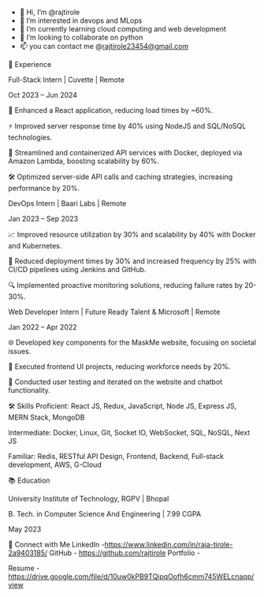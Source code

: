 - 👋 Hi, I’m @rajtirole
- 👀 I’m interested in devops and MLops
- 🌱 I’m currently learning cloud computing and web development
- 💞️ I’m looking to collaborate on python 
- 📫 you can contact me @rajtirole23454@gmail.com
  
💼 Experience


Full-Stack Intern | Cuvette | Remote

Oct 2023 – Jun 2024

🚀 Enhanced a React application, reducing load times by ~60%.

⚡ Improved server response time by 40% using NodeJS and SQL/NoSQL technologies.

🐳 Streamlined and containerized API services with Docker, deployed via Amazon Lambda, boosting scalability by 60%.

🛠️ Optimized server-side API calls and caching strategies, increasing performance by 20%.

DevOps Intern | Baari Labs | Remote

Jan 2023 – Sep 2023

📈 Improved resource utilization by 30% and scalability by 40% with Docker and Kubernetes.

🔄 Reduced deployment times by 30% and increased frequency by 25% with CI/CD pipelines using Jenkins and GitHub.

🔍 Implemented proactive monitoring solutions, reducing failure rates by 20-30%.

Web Developer Intern | Future Ready Talent & Microsoft | Remote

Jan 2022 – Apr 2022 

🌐 Developed key components for the MaskMe website, focusing on societal issues.

🎨 Executed frontend UI projects, reducing workforce needs by 20%.

🧪 Conducted user testing and iterated on the website and chatbot functionality.

🛠️ Skills
Proficient: React JS, Redux, JavaScript, Node JS, Express JS, MERN Stack, MongoDB

Intermediate: Docker, Linux, Git, Socket IO, WebSocket, SQL, NoSQL, Next JS

Familiar: Redis, RESTful API Design, Frontend, Backend, Full-stack development, AWS, G-Cloud

📚 Education

University Institute of Technology, RGPV | Bhopal

B. Tech. in Computer Science And Engineering | 7.99 CGPA

May 2023

🔗 Connect with Me
LinkedIn -https://www.linkedin.com/in/raja-tirole-2a9403185/
GitHub - https://github.com/rajtirole
Portfolio -

Resume - https://drive.google.com/file/d/10uw0kPB9TQipqOofh6cmm745WELcnaqp/view

